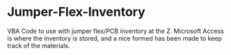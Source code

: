 # Jumper-Flex-Inventory
VBA Code to use with jumper flex/PCB inventory at the Z.
Microsoft Access is where the inventory is stored, and a nice formed has been made to keep track of the materials. 
